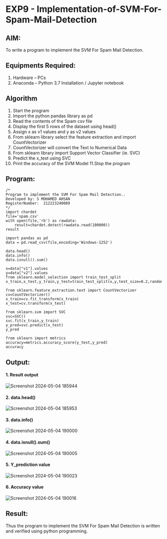 # EXP9 - Implementation-of-SVM-For-Spam-Mail-Detection

## AIM:
To write a program to implement the SVM For Spam Mail Detection.

## Equipments Required:
1. Hardware – PCs
2. Anaconda – Python 3.7 Installation / Jupyter notebook

## Algorithm
1. Start the program
2. Import the python pandas library as pd
3. Read the contents of the Spam csv file
4. Display the first 5 rows of the dataset using head()
5. Assign x as v1 values and y as v2 values
6. From sklearn library select the feature extraction and import CountVectorizer
7. CountVectorizer will convert the Text to Numerical Data
8. From sklearn library import Support Vector Classifier (ie. SVC)
9. Predict the x_test using SVC
10. Print the accuracy of the SVM Model 11.Stop the program

## Program:
```
/*
Program to implement the SVM For Spam Mail Detection..
Developed by: S MOHAMED AHSAN
RegisterNumber:  212223240089
*/
import chardet
file='spam.csv'
with open(file,'rb') as rawdata:
    result=chardet.detect(rawdata.read(100000))
result

import pandas as pd
data = pd.read_csv(file,encoding='Windows-1252')

data.head()
data.info()
data.isnull().sum()

x=data["v1"].values
y=data["v2"].values
from sklearn.model_selection import train_test_split
x_train,x_test,y_train,y_test=train_test_split(x,y,test_size=0.2,random_state=0)

from sklearn.feature_extraction.text import CountVectorizer
cv=CountVectorizer()
x_train=cv.fit_transform(x_train)
x_test=cv.transform(x_test)

from sklearn.svm import SVC
svc=SVC()
svc.fit(x_train,y_train)
y_pred=svc.predict(x_test)
y_pred

from sklearn import metrics
accuracy=metrics.accuracy_score(y_test,y_pred)
accuracy
```

## Output:
#### 1. Result output
![Screenshot 2024-05-04 185944](https://github.com/MOHAMEDAHSAN/Implementation-of-SVM-For-Spam-Mail-Detection/assets/139331378/902d919e-dd64-4cc7-b101-5e834755b6f3)
#### 2. data.head()

![Screenshot 2024-05-04 185953](https://github.com/MOHAMEDAHSAN/Implementation-of-SVM-For-Spam-Mail-Detection/assets/139331378/185b5cf3-e7b3-4b06-8053-ada4c77eb504)
#### 3. data.info()
![Screenshot 2024-05-04 190000](https://github.com/MOHAMEDAHSAN/Implementation-of-SVM-For-Spam-Mail-Detection/assets/139331378/7d7befdb-08ef-4e59-aa53-f01e004926a6)
#### 4. data.isnull().sum()
![Screenshot 2024-05-04 190005](https://github.com/MOHAMEDAHSAN/Implementation-of-SVM-For-Spam-Mail-Detection/assets/139331378/9e2c9d80-ff09-41e7-9076-625bc11116a5)
#### 5. Y_prediction value

![Screenshot 2024-05-04 190023](https://github.com/MOHAMEDAHSAN/Implementation-of-SVM-For-Spam-Mail-Detection/assets/139331378/4c091d5e-e2bb-469f-926b-68cc04292b5d)
#### 6. Accuracy value

![Screenshot 2024-05-04 190016](https://github.com/MOHAMEDAHSAN/Implementation-of-SVM-For-Spam-Mail-Detection/assets/139331378/6cae58ed-cef9-434d-b1a2-74afa36b2ecb)




## Result:
Thus the program to implement the SVM For Spam Mail Detection is written and verified using python programming.
